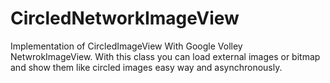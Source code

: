 CircledNetworkImageView
=======================

Implementation of CircledImageView With Google Volley NetwrokImageView. With this class you can load external images or bitmap and show them like circled images easy way and asynchronously.
